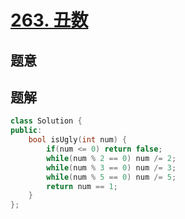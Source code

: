#  [263. 丑数](https://leetcode-cn.com/problems/ugly-number/)

## 题意



## 题解



```c++
class Solution {
public:
    bool isUgly(int num) {
        if(num <= 0) return false;
        while(num % 2 == 0) num /= 2;
        while(num % 3 == 0) num /= 3;
        while(num % 5 == 0) num /= 5;
        return num == 1;
    }
};
```



```python3

```

